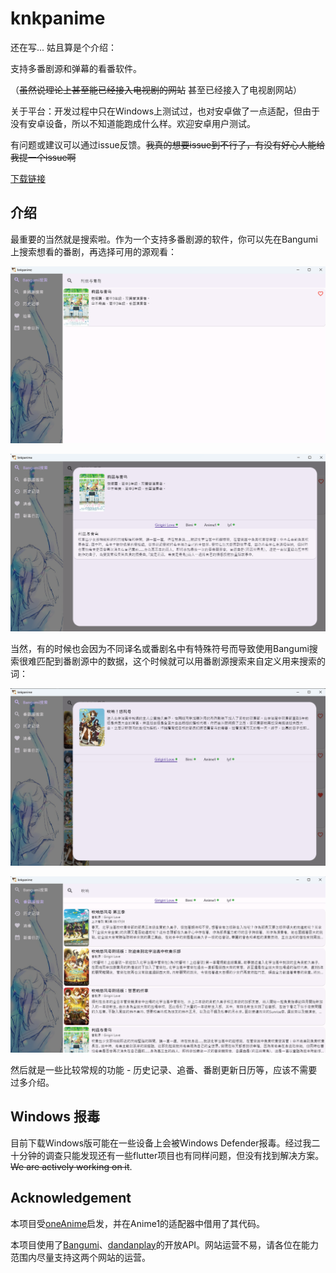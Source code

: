 # knkpanime

还在写... 姑且算是个介绍：

支持多番剧源和弹幕的看番软件。

（~~虽然说理论上甚至能已经接入电视剧的网站~~ 甚至已经接入了电视剧网站）

关于平台：开发过程中只在Windows上测试过，也对安卓做了一点适配，但由于没有安卓设备，所以不知道能跑成什么样。欢迎安卓用户测试。

有问题或建议可以通过issue反馈。~~我真的想要issue到不行了，有没有好心人能给我提一个issue啊~~

[下载链接](https://github.com/KNKPA/KNKPAnime/releases/latest)

## 介绍

最重要的当然就是搜索啦。作为一个支持多番剧源的软件，你可以先在Bangumi上搜索想看的番剧，再选择可用的源观看：

![Bangumi search](.github/images/Bangumi-search.png)

![source selection](.github/images/source-selection.png)

当然，有的时候也会因为不同译名或番剧名中有特殊符号而导致使用Bangumi搜索很难匹配到番剧源中的数据，这个时候就可以用番剧源搜索来自定义用来搜索的词：

![oops, not found](.github/images/oops-not-found.png)

![hooray! found](.github/images/hooray-found.png)

然后就是一些比较常规的功能 - 历史记录、追番、番剧更新日历等，应该不需要过多介绍。

## Windows 报毒

目前下载Windows版可能在一些设备上会被Windows Defender报毒。经过我二十分钟的调查只能发现还有一些flutter项目也有同样问题，但没有找到解决方案。~~We are actively working on it~~.

## Acknowledgement

本项目受[oneAnime](https://github.com/Predidit/oneAnime)启发，并在Anime1的适配器中借用了其代码。

本项目使用了[Bangumi](http://bangumi.tv/)、[dandanplay](https://www.dandanplay.com/)的开放API。网站运营不易，请各位在能力范围内尽量支持这两个网站的运营。